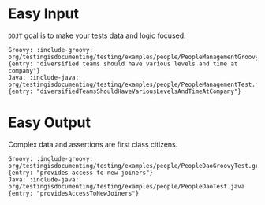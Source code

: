 # Easy Input

`DDJT` goal is to make your tests data and logic focused.
 
```tabs
Groovy: :include-groovy: org/testingisdocumenting/testing/examples/people/PeopleManagementGroovyTest.groovy {entry: "diversified teams should have various levels and time at company"}
Java: :include-java: org/testingisdocumenting/testing/examples/people/PeopleManagementTest.java {entry: "diversifiedTeamsShouldHaveVariousLevelsAndTimeAtCompany"}
```

# Easy Output 

Complex data and assertions are first class citizens.

```tabs
Groovy: :include-groovy: org/testingisdocumenting/testing/examples/people/PeopleDaoGroovyTest.groovy {entry: "provides access to new joiners"}
Java: :include-java: org/testingisdocumenting/testing/examples/people/PeopleDaoTest.java {entry: "providesAccessToNewJoiners"}
```


